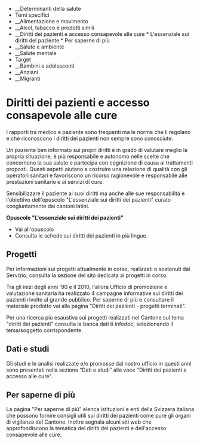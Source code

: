   * __Determinanti della salute
  * Temi specifici
  *  __Alimentazione e movimento
  *  __Alcol, tabacco e prodotti simili
  *  __Diritti dei pazienti e accesso consapevole alle cure
    * L'essenziale sui diritti del paziente
    * Per saperne di più
  *  __Salute e ambiente
  *  __Salute mentale
  * Target
  *  __Bambini e adolescenti
  *  __Anziani
  *  __Migranti

#  Diritti dei pazienti e accesso consapevole alle cure

I rapporti tra medico e paziente sono frequenti ma le norme che li regolano e
che riconoscono i diritti dei pazienti non sempre sono conosciute.

Un paziente ben informato sui propri diritti è in grado di valutare meglio la
propria situazione, è più responsabile e autonomo nelle scelte che concernono
la sua salute e partecipa con cognizione di causa ai trattamenti proposti.
Questi aspetti aiutano a costruire una relazione di qualità con gli operatori
sanitari e favoriscono un ricorso ragionevole e responsabile alle prestazioni
sanitarie e ai servizi di cure.

Sensibilizzare il paziente ai suoi diritti ma anche alle sue responsabilità è
l'obiettivo dell'opuscolo "L'essenziale sui diritti dei pazienti" curato
congiuntamente dai cantoni latini.

**Opuscolo "L'essenziale sui diritti dei pazienti"**

  * Vai all'opuscolo
  * Consulta le schede sui diritti dei pazienti in più lingue

##  Progetti

Per informazioni sui progetti attualmente in corso, realizzati o sostenuti dal
Servizio, consulta la sezione del sito dedicata ai progetti in corso.

Tra gli inizi degli anni '90 e il 2010, l'allora Ufficio di promozione e
valutazione sanitaria ha realizzato 4 campagne informative sui diritti dei
pazienti rivolte al grande pubblico. Per saperne di più e consultare il
materiale prodotto vai alla pagina "Diritti dei pazienti - progetti
terminati".

Per una ricerca più esaustiva sui progetti realizzati nel Cantone sul tema
"diritti dei pazienti" consulta la banca dati ti infodoc, selezionando il
tema/soggetto corrispondente.

##  Dati e studi

Gli studi e le analisi realizzate e/o promosse dal nostro ufficio in questi
anni sono presentati nella sezione “Dati e studi” alla voce "Diritti dei
pazienti e accesso alle cure".

##  Per saperne di più

La pagina "Per saperne di più" elenca istituzioni e enti della Svizzera
italiana che possono fornire consigli utili sui diritti dei pazienti come pure
gli organi di vigilanza del Cantone. Inoltre segnala alcuni siti web che
approfondiscono la tematica dei diritti dei pazienti e dell'accesso
consapevole alle cure.

